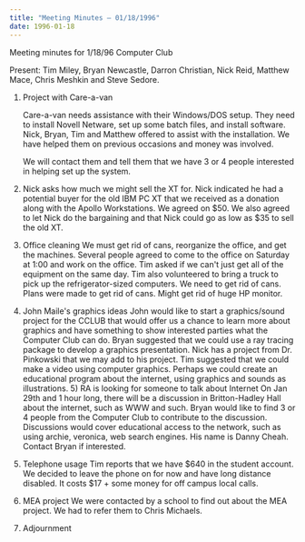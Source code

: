 ```yaml
---
title: "Meeting Minutes – 01/18/1996"
date: 1996-01-18
---
```

 Meeting minutes for 1/18/96 Computer Club </p><p>
Present: Tim Miley, Bryan Newcastle, Darron Christian, Nick Reid, Matthew Mace, Chris Meshkin and Steve Sedore. </p><p>
1) Project with Care-a-van </p><p>
   Care-a-van needs assistance with their Windows/DOS setup.  They need to install Novell Netware, set up some batch files, and install software.    Nick, Bryan, Tim and Matthew offered to assist with the installation.      We have helped them on previous occasions and money was involved. </p><p>
   We will contact them and tell them that we have 3 or 4 people interested in helping set up the system. </p><p>
2) Nick asks how much we might sell the XT for.      Nick indicated he had a potential buyer for the old IBM PC XT that we received as a donation along with the Apollo Workstations.  We agreed on $50. We also agreed to let Nick do the bargaining and that Nick could go as low as $35 to sell the old XT. </p><p>
3) Office cleaning     We must get rid of cans, reorganize the office, and get the machines.   Several people agreed to come to the office on Saturday at 1:00 and work on the office.  Tim asked if we can't just get all of the equipment on the same day. Tim also volunteered to bring a truck to pick up the refrigerator-sized computers.  We need to get rid of cans.  Plans were made to get rid of cans.    Might get rid of huge HP monitor. </p><p>
4) John Maile's graphics ideas    John would like to start a graphics/sound project for the CCLUB that would offer us a chance to learn more about graphics and have something to show interested parties what the Computer Club can do.  Bryan suggested that we could use a ray tracing package to develop a graphics presentation.    Nick has a project from Dr. Pinkowski that we may add to his project.    Tim suggested that we could make a video using computer graphics.  Perhaps we could create an educational program about the internet, using graphics and sounds as illustrations.     5) RA is looking for someone to talk about Internet    On Jan 29th and 1 hour long, there will be a discussion in Britton-Hadley  Hall about the internet, such as WWW and such.  Bryan would like to find 3 or 4 people from the Computer Club to contribute to the discussion.    Discussions would cover educational access to the network, such as using archie, veronica, web search engines.    His name is Danny Cheah.  Contact Bryan if interested. </p><p>
6) Telephone usage    Tim reports that we have $640 in the student account.  We decided to leave the phone on for now and have long distance disabled.  It costs $17 + some money for off campus local calls. </p><p>
7) MEA project     We were contacted by a school to find out about the MEA project.  We had to refer them to Chris Michaels. </p><p>
8) Adjournment </p><p>
</p>
